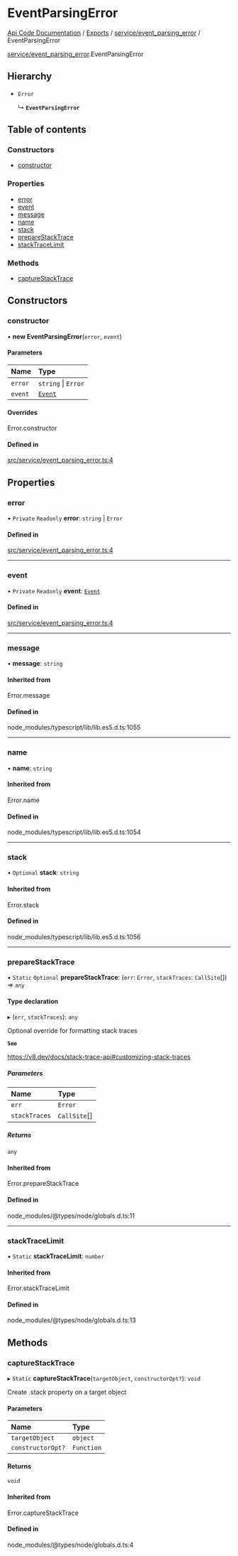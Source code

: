 # EventParsingError
 
[Api Code Documentation](../README.md) / [Exports](../modules.md) / [service/event\_parsing\_error](../modules/service_event_parsing_error.md) / EventParsingError

[service/event_parsing_error](../modules/service_event_parsing_error.md).EventParsingError

## Hierarchy

- `Error`

  ↳ **`EventParsingError`**

## Table of contents

### Constructors

- [constructor](service_event_parsing_error.EventParsingError.md#constructor)

### Properties

- [error](service_event_parsing_error.EventParsingError.md#error)
- [event](service_event_parsing_error.EventParsingError.md#event)
- [message](service_event_parsing_error.EventParsingError.md#message)
- [name](service_event_parsing_error.EventParsingError.md#name)
- [stack](service_event_parsing_error.EventParsingError.md#stack)
- [prepareStackTrace](service_event_parsing_error.EventParsingError.md#preparestacktrace)
- [stackTraceLimit](service_event_parsing_error.EventParsingError.md#stacktracelimit)

### Methods

- [captureStackTrace](service_event_parsing_error.EventParsingError.md#capturestacktrace)

## Constructors

### constructor

• **new EventParsingError**(`error`, `event`)

#### Parameters

| Name | Type |
| :------ | :------ |
| `error` | `string` \| `Error` |
| `event` | [`Event`](../interfaces/service_event.Event.md) |

#### Overrides

Error.constructor

#### Defined in

[src/service/event_parsing_error.ts:4](https://github.com/openkfw/TruBudget/blob/a06c11b/api/src/service/event_parsing_error.ts#L4)

## Properties

### error

• `Private` `Readonly` **error**: `string` \| `Error`

#### Defined in

[src/service/event_parsing_error.ts:4](https://github.com/openkfw/TruBudget/blob/a06c11b/api/src/service/event_parsing_error.ts#L4)

___

### event

• `Private` `Readonly` **event**: [`Event`](../interfaces/service_event.Event.md)

#### Defined in

[src/service/event_parsing_error.ts:4](https://github.com/openkfw/TruBudget/blob/a06c11b/api/src/service/event_parsing_error.ts#L4)

___

### message

• **message**: `string`

#### Inherited from

Error.message

#### Defined in

node_modules/typescript/lib/lib.es5.d.ts:1055

___

### name

• **name**: `string`

#### Inherited from

Error.name

#### Defined in

node_modules/typescript/lib/lib.es5.d.ts:1054

___

### stack

• `Optional` **stack**: `string`

#### Inherited from

Error.stack

#### Defined in

node_modules/typescript/lib/lib.es5.d.ts:1056

___

### prepareStackTrace

▪ `Static` `Optional` **prepareStackTrace**: (`err`: `Error`, `stackTraces`: `CallSite`[]) => `any`

#### Type declaration

▸ (`err`, `stackTraces`): `any`

Optional override for formatting stack traces

**`See`**

https://v8.dev/docs/stack-trace-api#customizing-stack-traces

##### Parameters

| Name | Type |
| :------ | :------ |
| `err` | `Error` |
| `stackTraces` | `CallSite`[] |

##### Returns

`any`

#### Inherited from

Error.prepareStackTrace

#### Defined in

node_modules/@types/node/globals.d.ts:11

___

### stackTraceLimit

▪ `Static` **stackTraceLimit**: `number`

#### Inherited from

Error.stackTraceLimit

#### Defined in

node_modules/@types/node/globals.d.ts:13

## Methods

### captureStackTrace

▸ `Static` **captureStackTrace**(`targetObject`, `constructorOpt?`): `void`

Create .stack property on a target object

#### Parameters

| Name | Type |
| :------ | :------ |
| `targetObject` | `object` |
| `constructorOpt?` | `Function` |

#### Returns

`void`

#### Inherited from

Error.captureStackTrace

#### Defined in

node_modules/@types/node/globals.d.ts:4
